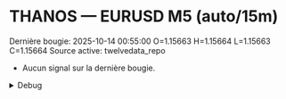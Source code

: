 # THANOS — EURUSD M5 (auto/15m)
Dernière bougie: 2025-10-14 00:55:00  O=1.15663  H=1.15664  L=1.15663  C=1.15664
Source active: twelvedata_repo

- Aucun signal sur la dernière bougie.

<details><summary>Debug</summary>

- TD_API_KEY manquant.

</details>